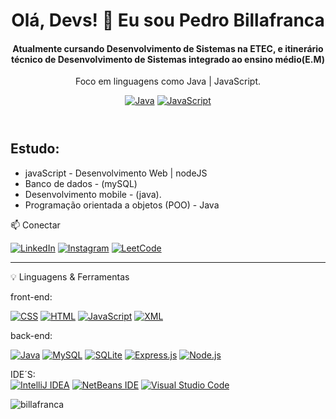 <!DOCTYPE html>
<html lang="pt">
<head>
  <meta charset="UTF-8">
  <meta name="viewport" content="width=device-width, initial-scale=1.0">
  
</head>
<body>

<header>
  <h1>Olá, Devs! 👋 Eu sou Pedro Billafranca</h1>
   <h4>Atualmente cursando Desenvolvimento de Sistemas na ETEC, e itinerário técnico de Desenvolvimento de Sistemas integrado ao ensino médio(E.M)</h4>
  Foco em linguagens como Java | JavaScript.  

  [![Java](https://img.shields.io/badge/Java-%23ED8B00.svg?logo=openjdk&logoColor=white)](#) 
  [![JavaScript](https://img.shields.io/badge/JavaScript-F7DF1E?logo=javascript&logoColor=000)](#)

</header>

<section>
  <h2>Estudo: </h2>
  <ul>
    <li>javaScript - Desenvolvimento Web | nodeJS</li>
    <li>Banco de dados - (mySQL) </li> 
    <li>Desenvolvimento mobile - (java).</li>
    <li>Programação orientada a objetos (POO) - Java</li>
  </ul>
</section>

<section>
  📫 Conectar
  
  [![LinkedIn](https://custom-icon-badges.demolab.com/badge/LinkedIn-0A66C2?logo=linkedin-white&logoColor=fff)](https://br.linkedin.com/in/pedro-billafranca-833422356)
  [![Instagram](https://img.shields.io/badge/Instagram-%23E4405F.svg?logo=Instagram&logoColor=white)](https://br.instagram.com/pedro-braga)
  [![LeetCode](https://img.shields.io/badge/LeetCode-000000?logo=LeetCode&logoColor=#d16c06)](https://leetcode.com/pfranca46)


  </div>
</section>


<section class="technologies">
  <hr>
  
  💡 Linguagens & Ferramentas



  
  front-end:
  
     
      
  [![CSS](https://img.shields.io/badge/CSS-639?logo=css&logoColor=fff)](#)
      [![HTML](https://img.shields.io/badge/HTML-%23E34F26.svg?logo=html5&logoColor=white)](#)
      [![JavaScript](https://img.shields.io/badge/JavaScript-F7DF1E?logo=javascript&logoColor=000)](#)
      [![XML](https://img.shields.io/badge/XML-767C52?logo=xml&logoColor=fff)](#)
  
  back-end: 

  
   [![Java](https://img.shields.io/badge/Java-%23ED8B00.svg?logo=openjdk&logoColor=white)](#) 
   [![MySQL](https://img.shields.io/badge/MySQL-4479A1?logo=mysql&logoColor=fff)](#)
   [![SQLite](https://img.shields.io/badge/SQLite-%2307405e.svg?logo=sqlite&logoColor=white)](#) 
   [![Express.js](https://img.shields.io/badge/Express.js-%23404d59.svg?logo=express&logoColor=%2361DAFB)](#)
   [![Node.js](https://img.shields.io/badge/Node.js-6DA55F?logo=node.js&logoColor=white)](#)

   

IDE´S:    
     [![IntelliJ IDEA](https://img.shields.io/badge/IntelliJIDEA-000000.svg?logo=intellij-idea&logoColor=white)](#)
     [![NetBeans IDE](https://img.shields.io/badge/NetBeans%20IDE-1B6AC6.svg?logo=apache-netbeans-ide&logoColor=white)](#)
     [![Visual Studio Code](https://custom-icon-badges.demolab.com/badge/Visual%20Studio%20Code-0078d7.svg?logo=vsc&logoColor=white)](#)

<p><img align="center" src="https://github-readme-stats.vercel.app/api/top-langs?username=billafranca&show_icons=true&theme=dark&locale=en&layout=compact" alt="billafranca" /></p>
